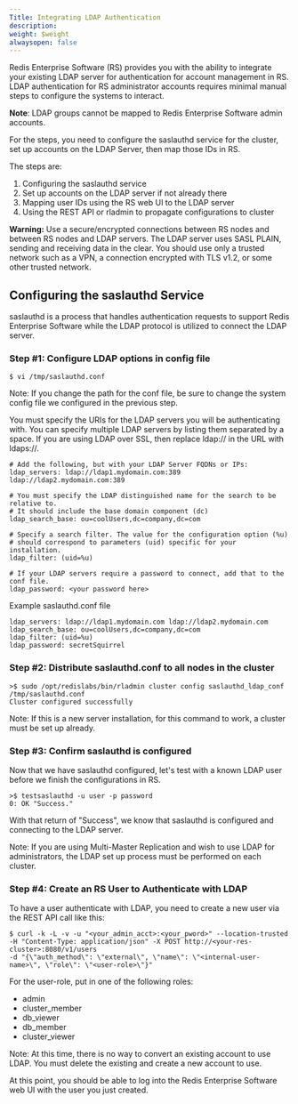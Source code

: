 ```yaml
---
Title: Integrating LDAP Authentication
description: 
weight: $weight
alwaysopen: false
---
```

Redis Enterprise Software (RS) provides you with the ability to
integrate your existing LDAP server for authentication for account
management in RS. LDAP authentication for RS administrator accounts
requires minimal manual steps to configure the systems to interact.

**Note**: LDAP groups cannot be mapped to Redis Enterprise Software
admin accounts.

For the steps, you need to configure the saslauthd service for the
cluster, set up accounts on the LDAP Server, then map those IDs in RS.

The steps are:

1.  Configuring the saslauthd service
2.  Set up accounts on the LDAP server if not already there
3.  Mapping user IDs using the RS web UI to the LDAP server
4.  Using the REST API or rladmin to propagate configurations to cluster

**Warning:** Use a secure/encrypted connections between RS nodes and
between RS nodes and LDAP servers. The LDAP server uses SASL PLAIN,
sending and receiving data in the clear. You should use only a trusted
network such as a VPN, a connection encrypted with TLS v1.2, or some
other trusted network.

## Configuring the saslauthd Service

saslauthd is a process that handles authentication requests to support
Redis Enterprise Software while the LDAP protocol is utilized to connect
the LDAP server.

### Step #1: Configure LDAP options in config file

``` {style="border: 2px solid #ddd; background-color: #333; color: #fff; padding: 10px; -webkit-font-smoothing: auto;"}
$ vi /tmp/saslauthd.conf
```

Note: If you change the path for the conf file, be sure to change the
system config file we configured in the previous step.

You must specify the URIs for the LDAP servers you will be
authenticating with. You can specify multiple LDAP servers by listing
them separated by a space. If you are using LDAP over SSL, then replace
ldap:// in the URL with ldaps://.

``` {style="border: 2px solid #ddd; background-color: #333; color: #fff; padding: 10px; -webkit-font-smoothing: auto;"}
# Add the following, but with your LDAP Server FQDNs or IPs:
ldap_servers: ldap://ldap1.mydomain.com:389 ldap://ldap2.mydomain.com:389

# You must specify the LDAP distinguished name for the search to be relative to.
# It should include the base domain component (dc)
ldap_search_base: ou=coolUsers,dc=company,dc=com

# Specify a search filter. The value for the configuration option (%u)
# should correspond to parameters (uid) specific for your installation.
ldap_filter: (uid=%u)

# If your LDAP servers require a password to connect, add that to the conf file.
ldap_password: <your password here>
```

Example saslauthd.conf file

``` {style="border: 2px solid #ddd; background-color: #333; color: #fff; padding: 10px; -webkit-font-smoothing: auto;"}
ldap_servers: ldap://ldap1.mydomain.com ldap://ldap2.mydomain.com
ldap_search_base: ou=coolUsers,dc=company,dc=com
ldap_filter: (uid=%u)
ldap_password: secretSquirrel
```

### Step #2: Distribute saslauthd.conf to all nodes in the cluster

``` {style="border: 2px solid #ddd; background-color: #333; color: #fff; padding: 10px; -webkit-font-smoothing: auto;"}
>$ sudo /opt/redislabs/bin/rladmin cluster config saslauthd_ldap_conf /tmp/saslauthd.conf
Cluster configured successfully
```

Note: If this is a new server installation, for this command to work, a
cluster must be set up already.

### Step #3: Confirm saslauthd is configured

Now that we have saslauthd configured, let's test with a known LDAP user
before we finish the configurations in RS.

``` {style="border: 2px solid #ddd; background-color: #333; color: #fff; padding: 10px; -webkit-font-smoothing: auto;"}
>$ testsaslauthd -u user -p password
0: OK "Success."
```

With that return of "Success", we know that saslauthd is configured and
connecting to the LDAP server.

Note: If you are using Multi-Master Replication and wish to use LDAP for
administrators, the LDAP set up process must be performed on each
cluster.

### Step #4: Create an RS User to Authenticate with LDAP

To have a user authenticate with LDAP, you need to create a new user via
the REST API call like this:

``` {style="border: 2px solid #ddd; background-color: #333; color: #fff; padding: 10px; -webkit-font-smoothing: auto;"}
$ curl -k -L -v -u "<your_admin_acct>:<your_pword>" --location-trusted 
-H "Content-Type: application/json" -X POST http://<your-res-cluster>:8080/v1/users 
-d "{\"auth_method\": \"external\", \"name\": \"<internal-user-name>\", \"role\": \"<user-role>\"}"
```

For the user-role, put in one of the following roles:

-   admin
-   cluster\_member
-   db\_viewer
-   db\_member
-   cluster\_viewer

Note: At this time, there is no way to convert an existing account to
use LDAP. You must delete the existing and create a new account to use.

At this point, you should be able to log into the Redis Enterprise
Software web UI with the user you just created.
